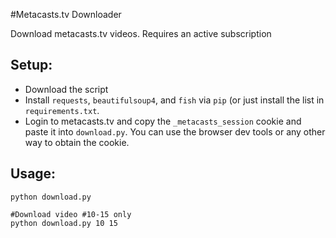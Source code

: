 #Metacasts.tv Downloader

Download metacasts.tv videos. Requires an active subscription

## Setup:
* Download the script
* Install `requests`, `beautifulsoup4`, and `fish` via `pip` (or just install the list in `requirements.txt`.
* Login to metacasts.tv and copy the `_metacasts_session` cookie and paste it into `download.py`.
You can use the browser dev tools or any other way to obtain the cookie.


## Usage:
	python download.py 

	#Download video #10-15 only
	python download.py 10 15

